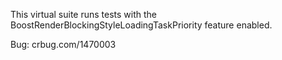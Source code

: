 This virtual suite runs tests with the
BoostRenderBlockingStyleLoadingTaskPriority feature enabled.

Bug: crbug.com/1470003